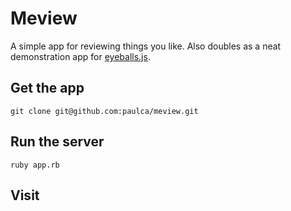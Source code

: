 # Meview #

A simple app for reviewing things you like.  Also doubles as a neat demonstration app for [eyeballs.js](http://github.com/paulca/eyeballs.js).

## Get the app ##

    git clone git@github.com:paulca/meview.git

## Run the server ##

    ruby app.rb

## Visit

